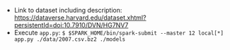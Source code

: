 - Link to dataset including description: https://dataverse.harvard.edu/dataset.xhtml?persistentId=doi:10.7910/DVN/HG7NV7
- Execute `app.py`: `$ $SPARK_HOME/bin/spark-submit --master 12 local[*] app.py ./data/2007.csv.bz2 ./models`
